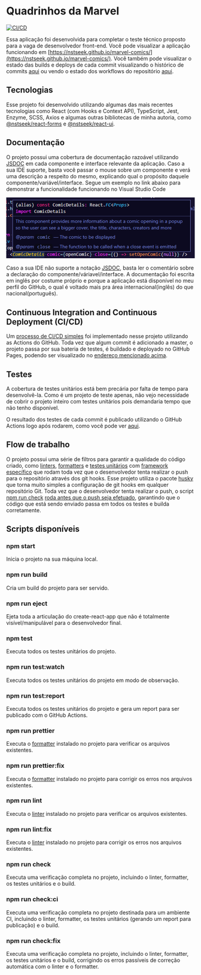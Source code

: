 # Quadrinhos da Marvel

[![CI/CD](https://github.com/nstseek/marvel-comics/workflows/CI/CD/badge.svg?branch=master)](https://github.com/nstseek/marvel-comics/actions?query=workflow%3ACI%2FCD)

Essa aplicação foi desenvolvida para completar o teste técnico proposto para a vaga de desenvolvedor front-end. Você pode visualizar a aplicação funcionando em [https://nstseek.github.io/marvel-comics/](https://nstseek.github.io/marvel-comics/). Você também pode visualizar o estado das builds e deploys de cada commit visualizando o histórico de commits [aqui](https://github.com/nstseek/marvel-comics/commits/master) ou vendo o estado dos workflows do repositório [aqui](https://github.com/nstseek/marvel-comics/actions).

## Tecnologias

Esse projeto foi desenvolvido utilizando algumas das mais recentes tecnologias como React (com Hooks e Context API), TypeScript, Jest, Enzyme, SCSS, Axios e algumas outras bibliotecas de minha autoria, como [@nstseek/react-forms](https://www.npmjs.com/package/@nstseek/react-forms) e [@nstseek/react-ui](https://www.npmjs.com/package/@nstseek/react-ui).

## Documentação

O projeto possui uma cobertura de documentação razoável utilizando [JSDOC](https://jsdoc.app/) em cada componente e interface relevante da aplicação. Caso a sua IDE suporte, basta você passar o mouse sobre um componente e verá uma descrição a respeito do mesmo, explicando qual o propósito daquele componente/variável/interface. Segue um exemplo no link abaixo para demonstrar a funcionalidade funcionando no Visual Studio Code

![JSDOC example](src/assets/Screenshot_1.png?raw=true 'JSDOC example')

Caso a sua IDE não suporte a notação [JSDOC](https://jsdoc.app/), basta ler o comentário sobre a declaração do componente/váriavel/interface. A documentação foi escrita em inglês por costume próprio e porque a aplicação está disponível no meu perfil do GitHub, o qual é voltado mais pra área internacional(inglês) do que nacional(português).

## Continuous Integration and Continuous Deployment (CI/CD)

Um [processo de CI/CD simples](https://github.com/nstseek/marvel-comics/actions?query=workflow%3ACI%2FCD) foi implementado nesse projeto utilizando as Actions do GitHub. Toda vez que algum commit é adicionado a master, o projeto passa por sua bateria de testes, é buildado e deployado no GitHub Pages, podendo ser visualizado no [endereço mencionado acima](https://github.com/nstseek/marvel-comics/actions).

## Testes

A cobertura de testes unitários está bem precária por falta de tempo para desenvolvê-la. Como é um projeto de teste apenas, não vejo necessidade de cobrir o projeto inteiro com testes unitários pois demandaria tempo que não tenho disponível.

O resultado dos testes de cada commit é publicado utilizando o GitHub Actions logo após rodarem, como você pode ver [aqui](https://github.com/nstseek/marvel-comics/runs/1804083211).

## Flow de trabalho

O projeto possui uma série de filtros para garantir a qualidade do código criado, como [linters](https://eslint.org/), [formatters](https://prettier.io/) e [testes unitários](https://jestjs.io/en/) com [framework específico](https://enzymejs.github.io/enzyme/) que rodam toda vez que o desenvolvedor tenta realizar o push para o repositório através dos git hooks. Esse projeto utiliza o pacote [husky](https://www.npmjs.com/package/husky) que torna muito simples a configuração de git hooks em qualquer repositório Git. Toda vez que o desenvolvedor tenta realizar o push, o script [npm run check](https://github.com/nstseek/marvel-comics/blob/5e0b1780bf86f23bad5d54f915c2e5c147a49bde/package.json#L44) [roda antes que o push seja efetuado](https://github.com/nstseek/marvel-comics/blob/5e0b1780bf86f23bad5d54f915c2e5c147a49bde/package.json#L92), garantindo que o código que está sendo enviado passa em todos os testes e builda corretamente.

## Scripts disponíveis

### npm start

Inicia o projeto na sua máquina local.

### npm run build

Cria um build do projeto para ser servido.

### npm run eject

Ejeta toda a articulação do create-react-app que não é totalmente visível/manipulável para o desenvolvedor final.

### npm test

Executa todos os testes unitários do projeto.

### npm run test:watch

Executa todos os testes unitários do projeto em modo de observação.

### npm run test:report

Executa todos os testes unitários do projeto e gera um report para ser publicado com o GitHub Actions.

### npm run prettier

Executa o [formatter](https://prettier.io/) instalado no projeto para verificar os arquivos existentes.

### npm run prettier:fix

Executa o [formatter](https://prettier.io/) instalado no projeto para corrigir os erros nos arquivos existentes.

### npm run lint

Executa o [linter](https://eslint.org/) instalado no projeto para verificar os arquivos existentes.

### npm run lint:fix

Executa o [linter](https://eslint.org/) instalado no projeto para corrigir os erros nos arquivos existentes.

### npm run check

Executa uma verificação completa no projeto, incluindo o linter, formatter, os testes unitários e o build.

### npm run check:ci

Executa uma verificação completa no projeto destinada para um ambiente CI, incluindo o linter, formatter, os testes unitários (gerando um report para publicação) e o build.

### npm run check:fix

Executa uma verificação completa no projeto, incluindo o linter, formatter, os testes unitários e o build, corrigindo os erros passíveis de correção automática com o linter e o formatter.
